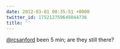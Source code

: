```yaml
---
date: 2012-03-01 08:35:51 +0000
twitter_id: 175212759645044736
title: ''
---
```




[@rcsanford](https://twitter.com/rcsanford) been 5 min; are they still there?
